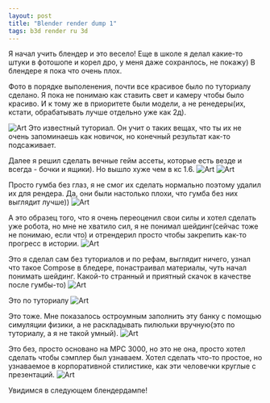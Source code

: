 ```yaml
---
layout: post
title: "Blender render dump 1"
tags: b3d render ru 3d
---
```

Я начал учить блендер и это весело!
Еще в школе я делал какие-то штуки в фотошопе и корел дро, у меня даже сохранлось, не покажу)
В блендере я пока что очень плох.

Фото в порядке выполенения, почти все красивое было по туториалу сделано.
Я пока не понимаю как ставить свет и камеру чтобы было красиво. И к тому же в приоритете были модели, а не ренедеры(их, кстати, обрабатывать лучше отдельно уже как 2д).

![Art]({{site.url}}/assets/images/blender/blender_donut.png)
Это известный туториал. Он учит о таких вещах, что ты их не очень запоминаешь как новичок, но конечный результат как-то подсаживает.
<!--more-->

Далее я решил сделать вечные гейм ассеты, которые есть везде и всегда - бочки и ящики). Но вышло хуже чем в кс 1.6.
![Art]({{site.url}}/assets/images/blender/blender_crate.png)
![Art]({{site.url}}/assets/images/blender/blender_barrel.png)

Просто гумба без глаз, я не смог их сделать нормально поэтому удалил их для рендера. Да, они были настолько плохи, что гумба без них выглядит лучше))
![Art]({{site.url}}/assets/images/blender/blender_goomba.png)

А это образец того, что я очень переоценил свои силы и хотел сделать уже робота, но мне не хватило сил, я не понимал шейдинг(сейчас тоже не понимаю, если что) и отрендерил просто чтобы закрепить как-то прогресс в истории.
![Art]({{site.url}}/assets/images/blender/blender_drone.png)

Это я сделал сам без туториалов и по рефам, выглядит ничего, узнал что такое Compose в бледере, понастраивал материалы, чуть начал понимать шейдинг. Какой-то странный и приятный скачок в качестве после гумбы-то)
![Art]({{site.url}}/assets/images/blender/blender_tamagotchi.png)

Это по туториалу
![Art]({{site.url}}/assets/images/blender/blender_basketball.png)

Это тоже. Мне показалось остроумным заполнить эту банку с помощью симуляции физики, а не раскладывать пилюльки вручную(это по туториалу, а я не такой умный).
![Art]({{site.url}}/assets/images/blender/blender_pills.png)

Это без, просто основано на MPC 3000, но это не она, просто хотел сделать чтобы сэмплер был узнаваем. Хотел сделать что-то простое, но узнаваемое в  корпоративной стилистике, как эти человечки круглые с презентаций.
![Art]({{site.url}}/assets/images/blender/blender_mpc.png)

Увидимся в следующем блендердампе!